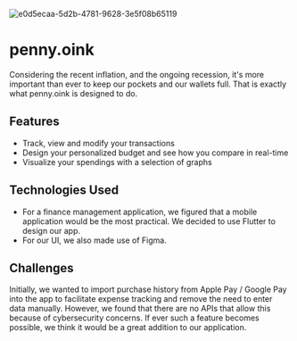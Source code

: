 ![e0d5ecaa-5d2b-4781-9628-3e5f08b65119](https://user-images.githubusercontent.com/115915414/213925242-25fc3dae-ef0d-4c57-9e4f-d7619fe73d88.JPG)

# penny.oink

Considering the recent inflation, and the ongoing recession, it's more important than ever to keep our pockets and our wallets full. That is exactly what penny.oink is designed to do.

## Features

* Track, view and modify your transactions
* Design your personalized budget and see how you compare in real-time
* Visualize your spendings with a selection of graphs

## Technologies Used

* For a finance management application, we figured that a mobile application would be the most practical. We decided to use Flutter to design our app.
* For our UI, we also made use of Figma.

## Challenges

Initially, we wanted to import purchase history from Apple Pay / Google Pay into the app to facilitate expense tracking and remove the need to enter data manually. However, we found that there are no APIs that allow this because of cybersecurity concerns. If ever such a feature becomes possible, we think it would be a great addition to our application.

